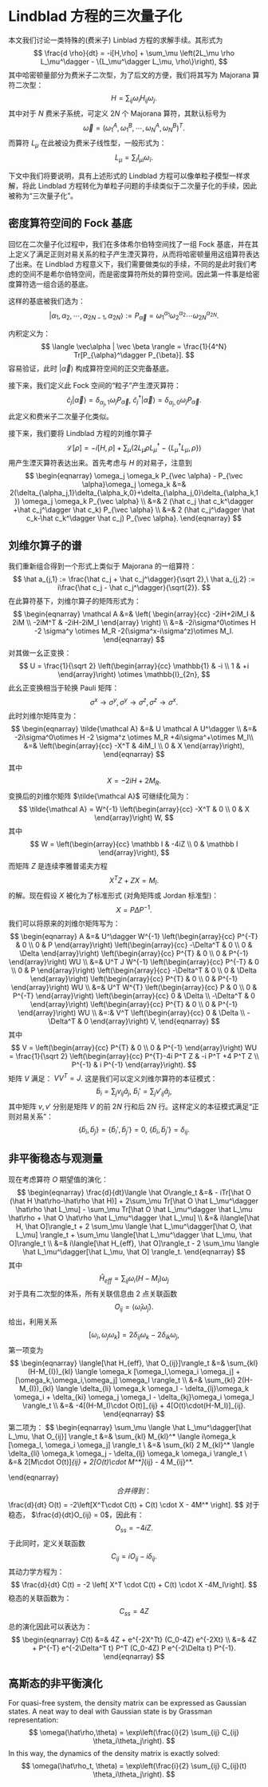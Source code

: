# Lindblad 方程的三次量子化

本文我们讨论一类特殊的(费米子) Linblad 方程的求解手续。其形式为
$$
\frac{d \rho}{dt} = -i[H,\rho] + \sum_\mu \left(2L_\mu \rho L_\mu^\dagger - \{L_\mu^\dagger L_\mu, \rho\}\right),
$$
其中哈密顿量部分为费米子二次型，为了后文的方便，我们将其写为 Majorana 算符二次型：
$$
H = \sum_{ij} \omega_i H_{ij} \omega_j.
$$
其中对于 $N$ 费米子系统，可定义 $2N$ 个 Majorana 算符，其默认标号为
$$
\vec \omega = (\omega_1^A,\omega_1^B,\cdots,\omega_N^A, \omega_N^B)^T.
$$
而算符 $L_\mu$ 在此被设为费米子线性型，一般形式为：
$$
L_\mu = \sum_i l_{\mu i} \omega_i.
$$

下文中我们将要说明，具有上述形式的 Lindblad 方程可以像单粒子模型一样求解，将此 Lindblad 方程转化为单粒子问题的手续类似于二次量子化的手续，因此被称为“三次量子化”。

## 密度算符空间的 Fock 基底

回忆在二次量子化过程中，我们在多体希尔伯特空间找了一组 Fock 基底，并在其上定义了满足正则对易关系的粒子产生湮灭算符，从而将哈密顿量用这组算符表达了出来。在 Lindblad 方程意义下，我们需要做类似的手续，不同的是此时我们考虑的空间不是希尔伯特空间，而是密度算符所处的算符空间。因此第一件事是给密度算符选一组合适的基底。

这样的基底被我们选为：
$$
|\alpha_1,\alpha_2,\cdots,\alpha_{2N-1},\alpha_{2N}\rangle := P_{\vec \alpha} = \omega_1^{\alpha_1} \omega_2^{\alpha_2}\cdots \omega_{2N}^{\alpha_{2N}}.
$$

内积定义为：
$$
\langle \vec\alpha | \vec \beta \rangle = \frac{1}{4^N} Tr[P_{\alpha}^\dagger P_{\beta}].
$$
容易验证，此时 $|\vec \alpha \rangle$ 构成算符空间的正交完备基底。

接下来，我们定义此 Fock 空间的“粒子”产生湮灭算符：
$$
\hat c_j |\vec \alpha\rangle= \delta_{\alpha_j, 1} \omega_j P_{\vec \alpha},\ 
\hat c_j^\dagger |\vec \alpha\rangle= \delta_{\alpha_j, 0} \omega_j P_{\vec \alpha}.
$$
此定义和费米子二次量子化类似。

接下来，我们要将 Lindblad 方程的刘维尔算子
$$
\mathcal{L}[\rho] = -i[H,\rho] + \sum_\mu \left(2L_\mu \rho L_\mu^\dagger - \{L_\mu^\dagger L_\mu, \rho\}\right)
$$
用产生湮灭算符表达出来。首先考虑与 $H$ 的对易子，注意到
$$
\begin{eqnarray}
\omega_j \omega_k P_{\vec \alpha} - P_{\vec \alpha}\omega_j \omega_k 
&=& 2(\delta_{\alpha_j,1}\delta_{\alpha_k,0}+\delta_{\alpha_j,0}\delta_{\alpha_k,1}) \omega_j \omega_k P_{\vec \alpha} \\
&=& 2 (\hat c_j \hat c_k^\dagger +\hat c_j^\dagger \hat c_k) P_{\vec \alpha} \\
&=& 2 (\hat c_j^\dagger \hat c_k-\hat c_k^\dagger \hat c_j) P_{\vec \alpha}.
\end{eqnarray}
$$


## 刘维尔算子的谱

我们重新组合得到一个形式上类似于 Majorana 的一组算符：
$$
\hat a_{j,1} := \frac{\hat c_j + \hat c_j^\dagger}{\sqrt 2},\ 
\hat a_{j,2} := i\frac{\hat c_j - \hat c_j^\dagger}{\sqrt{2}}.
$$
在此算符基下，刘维尔算子的矩阵形式为：
$$
\begin{eqnarray}
\mathcal A &=&
\left(
\begin{array}{cc}
	-2iH+2iM_I & 2iM \\
	-2iM^T & -2iH-2iM_I
\end{array}
\right) \\
&=& -2i\sigma^0\otimes H -2 \sigma^y \otimes M_R -2(\sigma^x-i\sigma^z)\otimes M_I.
\end{eqnarray}
$$
对其做一幺正变换：
$$
U = \frac{1}{\sqrt 2}
\left(\begin{array}{cc}
	\mathbb{1} &  -i \\
	1 & +i
\end{array}\right) \otimes \mathbb{I}_{2n},
$$
此幺正变换相当于轮换 Pauli 矩阵：
$$
\sigma^x \rightarrow \sigma^y, \sigma^y \rightarrow \sigma^z, \sigma^z \rightarrow \sigma^x.
$$
此时刘维尔矩阵变为：
$$
\begin{eqnarray}
\tilde{\mathcal A} &=& U \mathcal A U^\dagger \\
&=& -2i\sigma^0\otimes H -2 \sigma^z \otimes M_R +4i\sigma^+\otimes M_I\\
&=& \left(\begin{array}{cc}
	-X^T &  4iM_I \\
	0 & X
\end{array}\right),
\end{eqnarray}
$$
其中
$$
X=-2iH+2M_R.
$$
变换后的刘维尔矩阵 $\tilde{\mathcal A}$ 可继续化简为：
$$
\tilde{\mathcal A} = W^{-1} 
\left(\begin{array}{cc}
	-X^T &  0 \\
	0 & X
\end{array}\right)
W,
$$
其中
$$
W = \left(\begin{array}{cc}
	\mathbb I & -4iZ \\
	0 & \mathbb I
\end{array}\right),
$$
而矩阵 $Z$ 是连续李雅普诺夫方程
$$
X^T Z + ZX = M_I.
$$
的解。现在假设 $X$ 被化为了标准形式 (对角矩阵或 Jordan 标准型)： 
$$
X = P \Delta P^{-1}.
$$
我们可以将原来的刘维尔矩阵写为：
$$
\begin{eqnarray}
A &=& U^\dagger W^{-1}
\left(\begin{array}{cc}
	P^{-T} & 0 \\
	0 & P
\end{array}\right)
\left(\begin{array}{cc}
	-\Delta^T & 0 \\
	0 & \Delta
\end{array}\right)
\left(\begin{array}{cc}
	P^{T} & 0 \\
	0 & P^{-1}
\end{array}\right)
WU \\
&=& U^T J W^{-1} 
\left(\begin{array}{cc}
	P^{-T} & 0 \\
	0 & P
\end{array}\right)
\left(\begin{array}{cc}
	-\Delta^T & 0 \\
	0 & \Delta
\end{array}\right)
\left(\begin{array}{cc}
	P^{T} & 0 \\
	0 & P^{-1}
\end{array}\right)
WU \\
&=& U^T W^{T} 
\left(\begin{array}{cc}
	P & 0 \\
	0 & P^{-T}
\end{array}\right)
\left(\begin{array}{cc}
	0 & \Delta \\
	-\Delta^T & 0
\end{array}\right)
\left(\begin{array}{cc}
	P^{T} & 0 \\
	0 & P^{-1}
\end{array}\right)
WU \\
&=:& V^T 
\left(\begin{array}{cc}
	0 & \Delta \\
	-\Delta^T & 0
\end{array}\right)
V,
\end{eqnarray}
$$
其中
$$
V = 
\left(\begin{array}{cc}
	P^{T} & 0 \\
	0 & P^{-1}
\end{array}\right)
WU = \frac{1}{\sqrt 2}
\left(\begin{array}{cc}
	P^{T}-4i P^T Z & -i P^T +4 P^T Z \\
	P^{-1} & i P^{-1}
\end{array}\right).
$$
矩阵 $V$ 满足： $VV^T = J$. 这是我们可以定义刘维尔算符的本征模式：
$$
\hat b_i = \sum_j v_{ij} \hat a_j,\ 
\hat b_i' = \sum_j v'_{ij} \hat a_j,
$$
其中矩阵 $v,v'$ 分别是矩阵 $V$ 的前 $2N$ 行和后 $2N$ 行。这样定义的本征模式满足“正则对易关系”：
$$
\{\hat b_i,\hat b_j\} = \{\hat b_i',\hat b_j'\} = 0,\ 
\{\hat b_i,\hat b_j'\}=\delta_{ij}.
$$

## 非平衡稳态与观测量

现在考虑算符 $O$ 期望值的演化：
$$
\begin{eqnarray}
\frac{d}{dt}\langle \hat O\rangle_t
	&=&
	- iTr[\hat O (\hat H \hat\rho-\hat\rho \hat H)] 
	+ 2\sum_\mu Tr[\hat O \hat L_\mu^\dagger \hat\rho \hat L_\mu]
	- \sum_\mu Tr[\hat O \hat L_\mu^\dagger \hat L_\mu \hat\rho
	+ \hat O \hat\rho \hat L_\mu^\dagger \hat L_\mu] \\
	&=&
	i\langle[\hat H, \hat O]\rangle_t 
	+ 2 \sum_\mu \langle \hat L_\mu^\dagger[\hat O, \hat L_\mu] \rangle_t
	+ \sum_\mu \langle[\hat L_\mu^\dagger \hat L_\mu, \hat O]\rangle_t \\
	&=&
	i\langle[\hat H_{eff}, \hat O]\rangle_t 
	- 2 \sum_\mu \langle \hat L_\mu^\dagger[\hat L_\mu, \hat O] \rangle_t.
\end{eqnarray}
$$
其中
$$
\hat H_{eff} = \sum_{ij} \omega_i (H - M_I) \omega_j
$$
对于具有二次型的体系，所有关联信息由 2 点关联函数
$$
O_{ij} = \langle \hat\omega_i \hat\omega_j \rangle.
$$
给出，利用关系
$$
[\omega_i,\omega_j\omega_k] = 2\delta_{ij} \omega_k - 2\delta_{ik}\omega_j,
$$
第一项变为
$$
\begin{eqnarray}
	\langle[\hat H_{eff}, \hat O_{ij}]\rangle_t 
	&=&
	\sum_{kl} (H-M_{I})_{kl} \langle 
		\omega_k [\omega_l,\omega_i \omega_j] +
		[\omega_k,\omega_i,\omega_j] \omega_l 
	\rangle_t \\
	&=&
	\sum_{kl} 2(H-M_{I})_{kl} \langle 
		\delta_{li} \omega_k \omega_l - 
		\delta_{lj}\omega_k \omega_i +
		\delta_{ki} \omega_j \omega_l - 
		\delta_{kj}\omega_i \omega_l
	\rangle_t \\
	&=& -4[(H-M_I)\cdot O(t)]_{ij} + 4[O(t)\cdot(H-M_I)]_{ij}.
\end{eqnarray}
$$
第二项为：
$$
\begin{eqnarray}
	\sum_\mu \langle \hat L_\mu^\dagger[\hat L_\mu, \hat O_{ij}] \rangle_t
	&=&
	\sum_{kl} M_{kl}^* \langle i\omega_k [\omega_l, \omega_i \omega_j] \rangle_t \\
	&=&
	\sum_{kl} 2 M_{kl}^* \langle 
		\delta_{li} \omega_k \omega_j - 
		\delta_{lj} \omega_k \omega_i
	\rangle_t \\
	&=& 2[M\cdot O(t)]_{ij} + 2[O(t)\cdot M^*]_{ij} - 4 M_{ij}^*.
	
\end{eqnarray}
$$
合并得到：
$$
\frac{d}{dt} O(t) = -2\left[X^T\cdot C(t) + C(t) \cdot X - 4M^* \right].
$$
对于稳态， $\frac{d}{dt}O_{ij} = 0$，因此有：
$$
O_{ss} = -4iZ.
$$
于此同时，定义关联函数
$$
C_{ij} = iO_{ij}-i\delta_{ij}.
$$
其动力学方程为：
$$
\frac{d}{dt} C(t) = -2 \left[ X^T \cdot C(t) + C(t) \cdot X -4M_I\right].
$$
稳态的关联函数为：
$$
C_{ss} = 4Z
$$
总的演化因此可以表达为：
$$
\begin{eqnarray}
C(t) &=& 4Z + e^{-2X^Tt} (C_0-4Z) e^{-2Xt} \\
&=& 4Z + P^{-T} e^{-2\Delta^T t} P^T (C_0-4Z) P e^{-2\Delta t} P^{-1}.
\end{eqnarray}
$$

## 高斯态的非平衡演化

For quasi-free system, the density matrix can be expressed as Gaussian states. A neat way to deal with Gaussian state is by Grassman representation:
$$
\omega(\hat\rho,\theta) = \exp\left(\frac{i}{2} \sum_{ij} C_{ij} \theta_i\theta_j\right).
$$
In this way, the dynamics of the density matrix is exactly solved:
$$
\omega(\hat\rho_t, \theta) = \exp\left(\frac{i}{2} \sum_{ij} C_{ij}(t) \theta_i\theta_j\right).
$$

